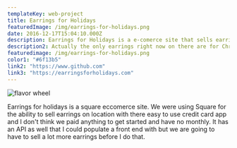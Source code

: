 ```yaml
---
templateKey: web-project
title: Earrings for Holidays
featuredImage: /img/earrings-for-holidays.png
date: 2016-12-17T15:04:10.000Z
description: Earrings for Holidays is a e-comerce site that sells earring but for holidays. 
description2: Actually the only earrings right now on there are for Christmas. Maybe we should have named it Christmas for Holidays. 
featuredimage: /img/earrings-for-holidays.png
color1: "#6f13b5"
link2: "https://www.github.com"
link3: "https://earringsforholidays.com"
---
```


![flavor wheel](/img/earrings-for-holidays.png)

Earrings for holidays is a square eccomerce site. We were using Square for the ability to sell earrings on location with there easy to use credit card app and I don't think we paid anything to get started and have no monthly. It has an API as well that I could populate a front end with but we are going to have to sell a lot more earrings before I do that. 

